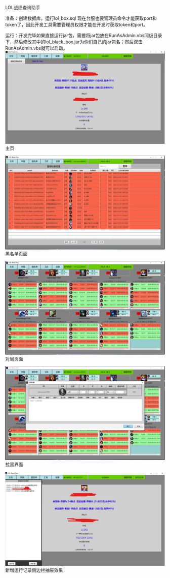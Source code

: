 LOL战绩查询助手

准备：创建数据库，运行lol_box.sql
现在台服也要管理员命令才能获取port和token了，因此开发工具需要管理员权限才能在开发时获取token和port。

运行：开发完毕如果直接运行jar包，需要将jar包放在RunAsAdmin.vbs同级目录下，然后修改其中的lol_black_box.jar为你们自己的jar包名；然后双击RunAsAdmin.vbs就可以启动。
![主页](src/main/resources/com/qq/lol/frame/static/image.png)
主页

![黑名单页面](src/main/resources/com/qq/lol/frame/static/image1.png)
黑名单页面

![对局页面](src/main/resources/com/qq/lol/frame/static/image2.png)
对局页面

![拉黑界面](src/main/resources/com/qq/lol/frame/static/image3.png)
拉黑界面

![拉黑界面](src/main/resources/com/qq/lol/frame/static/image4.png)
新增运行记录侧边栏抽屉效果